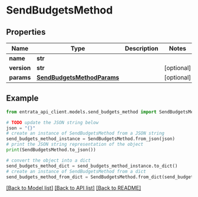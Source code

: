 # SendBudgetsMethod


## Properties

Name | Type | Description | Notes
------------ | ------------- | ------------- | -------------
**name** | **str** |  | 
**version** | **str** |  | [optional] 
**params** | [**SendBudgetsMethodParams**](SendBudgetsMethodParams.md) |  | [optional] 

## Example

```python
from entrata_api_client.models.send_budgets_method import SendBudgetsMethod

# TODO update the JSON string below
json = "{}"
# create an instance of SendBudgetsMethod from a JSON string
send_budgets_method_instance = SendBudgetsMethod.from_json(json)
# print the JSON string representation of the object
print(SendBudgetsMethod.to_json())

# convert the object into a dict
send_budgets_method_dict = send_budgets_method_instance.to_dict()
# create an instance of SendBudgetsMethod from a dict
send_budgets_method_from_dict = SendBudgetsMethod.from_dict(send_budgets_method_dict)
```
[[Back to Model list]](../README.md#documentation-for-models) [[Back to API list]](../README.md#documentation-for-api-endpoints) [[Back to README]](../README.md)


